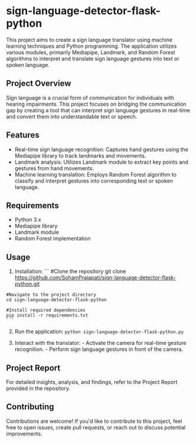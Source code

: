 # sign-language-detector-flask-python
This project aims to create a sign language translator using machine learning techniques and Python programming. The application utilizes various modules, primarily Mediapipe, Landmark, and Random Forest algorithms to interpret and translate sign language gestures into text or spoken language.

## Project Overview
Sign language is a crucial form of communication for individuals with hearing impairments. This project focuses on bridging the communication gap by creating a tool that can interpret sign language gestures in real-time and convert them into understandable text or speech.
  
## Features
 - Real-time sign language recognition: Captures hand gestures using the Mediapipe library to track landmarks and movements.
 - Landmark analysis: Utilizes Landmark module to extract key points and gestures from hand movements.
 - Machine learning translation: Employs Random Forest algorithm to classify and interpret gestures into corresponding text or spoken language.
  
## Requirements
 - Python 3.x
 - Mediapipe library
 - Landmark module
 - Random Forest implementation
  
## Usage
   1. Installation:
    ```
    #Clone the repository
    git clone https://github.com/SohamPrajapati/sign-language-detector-flask-python.git
    
    #Navigate to the project directory
    cd sign-language-detector-flask-python
    
    #Install required dependencies
    pip install -r requirements.txt
    ```
    
   2. Run the application:
    ```
    python sign-language-detector-flask-python.py
    ```
    
   3. Interact with the translator:
    - Activate the camera for real-time gesture recognition.
    - Perform sign language gestures in front of the camera.
  
## Project Report
 For detailed insights, analysis, and findings, refer to the Project Report provided in the repository.
  
## Contributing
 Contributions are welcome! If you'd like to contribute to this project, feel free to open issues, create pull requests, or reach out to discuss potential improvements.
